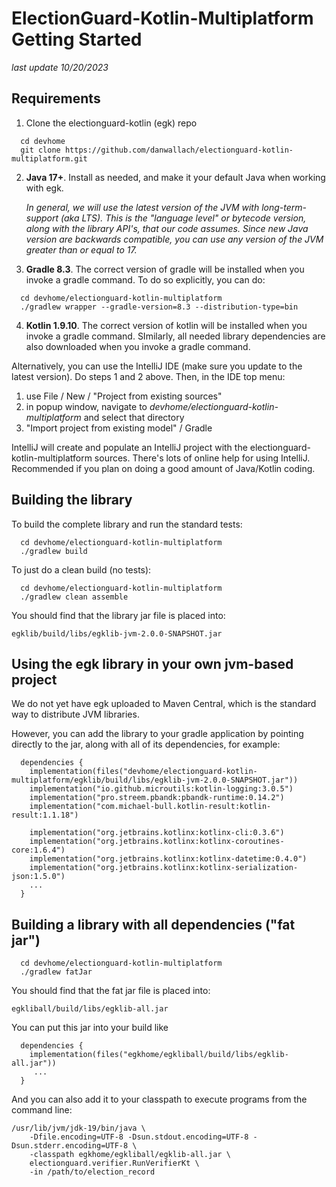 # ElectionGuard-Kotlin-Multiplatform Getting Started

_last update 10/20/2023_

## Requirements

1. Clone the electionguard-kotlin (egk) repo

```
  cd devhome
  git clone https://github.com/danwallach/electionguard-kotlin-multiplatform.git
```

2. **Java 17+**. Install as needed, and make it your default Java when working with egk.

    _In general, we will use the latest version of the JVM with long-term-support (aka LTS). 
    This is the "language level" or bytecode version, along with the library API's, that our code assumes. 
    Since new Java version are backwards compatible, you can use any version of the JVM greater than or equal to 17._

3. **Gradle 8.3**. The correct version of gradle will be installed when you invoke a gradle command. 
   To do so explicitly, you can do:

```
  cd devhome/electionguard-kotlin-multiplatform
  ./gradlew wrapper --gradle-version=8.3 --distribution-type=bin
```

4. **Kotlin 1.9.10**. The correct version of kotlin will be installed when you invoke a gradle command.
   SImilarly, all needed library dependencies are also downloaded when you invoke a gradle command.

Alternatively, you can use the IntelliJ IDE (make sure you update to the latest version). 
Do steps 1 and 2 above. Then, in the IDE top menu: 
   1. use File / New / "Project from existing sources"
   2. in popup window, navigate to _devhome/electionguard-kotlin-multiplatform_ and select that directory
   3. "Import project from existing model" / Gradle

IntelliJ will create and populate an IntelliJ project with the electionguard-kotlin-multiplatform sources. There's
lots of online help for using IntelliJ. Recommended if you plan on doing a good amount of Java/Kotlin coding.

## Building the library

To build the complete library and run the standard tests:

```
  cd devhome/electionguard-kotlin-multiplatform
  ./gradlew build
```

To just do a clean build (no tests):

```
  cd devhome/electionguard-kotlin-multiplatform
  ./gradlew clean assemble
```

You should find that the library jar file is placed into:

`egklib/build/libs/egklib-jvm-2.0.0-SNAPSHOT.jar
`

## Using the egk library in your own jvm-based project

We do not yet have egk uploaded to Maven Central, which is the standard way to distribute JVM libraries.

However, you can add the library to your gradle application by pointing directly to the jar, along with all
of its dependencies, for example:

```
  dependencies {
    implementation(files("devhome/electionguard-kotlin-multiplatform/egklib/build/libs/egklib-jvm-2.0.0-SNAPSHOT.jar"))
    implementation("io.github.microutils:kotlin-logging:3.0.5")
    implementation("pro.streem.pbandk:pbandk-runtime:0.14.2")
    implementation("com.michael-bull.kotlin-result:kotlin-result:1.1.18")
    
    implementation("org.jetbrains.kotlinx:kotlinx-cli:0.3.6")
    implementation("org.jetbrains.kotlinx:kotlinx-coroutines-core:1.6.4")
    implementation("org.jetbrains.kotlinx:kotlinx-datetime:0.4.0")
    implementation("org.jetbrains.kotlinx:kotlinx-serialization-json:1.5.0")
    ...
  }
```

## Building a library with all dependencies ("fat jar")

```
  cd devhome/electionguard-kotlin-multiplatform
  ./gradlew fatJar
```

You should find that the fat jar file is placed into:

`egkliball/build/libs/egklib-all.jar
`

You can put this jar into your build like

```
  dependencies {
    implementation(files("egkhome/egkliball/build/libs/egklib-all.jar"))
     ...
  }
```

And you can also add it to your classpath to execute programs from the command line:

```
/usr/lib/jvm/jdk-19/bin/java \
    -Dfile.encoding=UTF-8 -Dsun.stdout.encoding=UTF-8 -Dsun.stderr.encoding=UTF-8 \
    -classpath egkhome/egkliball/egklib-all.jar \
    electionguard.verifier.RunVerifierKt \
    -in /path/to/election_record
```

